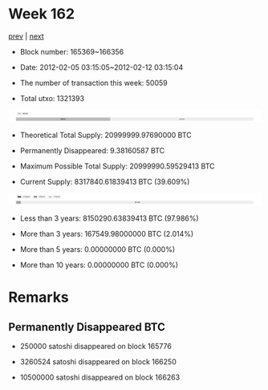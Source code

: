 # Week 162

[prev](week0161.md) | [next](week0163.md)

- Block number: 165369~166356

- Date: 2012-02-05 03:15:05~2012-02-12 03:15:04

- The number of transaction this week: 50059

- Total utxo: 1321393

![](../images/mined_week0162.png)

- Theoretical Total Supply: 20999999.97690000 BTC

- Permanently Disappeared: 9.38160587 BTC

- Maximum Possible Total Supply: 20999990.59529413 BTC

- Current Supply: 8317840.61839413 BTC (39.609%)

![](../images/year_week0162.png)


- Less than 3 years: 8150290.63839413 BTC (97.986%)

- More than 3 years: 167549.98000000 BTC (2.014%)

- More than 5 years: 0.00000000 BTC (0.000%)

- More than 10 years: 0.00000000 BTC (0.000%)

# Remarks

## Permanently Disappeared BTC

- 250000 satoshi disappeared on block 165776

- 3260524 satoshi disappeared on block 166250

- 10500000 satoshi disappeared on block 166263

